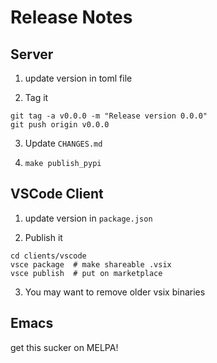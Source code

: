 # Release Notes

## Server

1. update version in toml file

2. Tag it

```
git tag -a v0.0.0 -m "Release version 0.0.0"
git push origin v0.0.0
```

3. Update `CHANGES.md`

4. `make publish_pypi`


## VSCode Client


1. update version in `package.json`

2. Publish it
```
cd clients/vscode
vsce package  # make shareable .vsix
vsce publish  # put on marketplace
```

3. You may want to remove older vsix binaries


## Emacs

get this sucker on MELPA!
